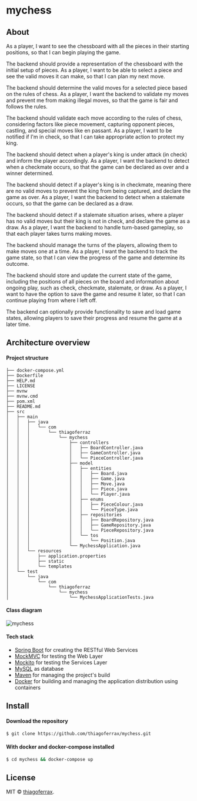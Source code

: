 # mychess

## About

As a player, I want to see the chessboard with all the pieces in their starting positions, so that I can begin playing
the game.

The backend should provide a representation of the chessboard with the initial setup of pieces.
As a player, I want to be able to select a piece and see the valid moves it can make, so that I can plan my next move.

The backend should determine the valid moves for a selected piece based on the rules of chess.
As a player, I want the backend to validate my moves and prevent me from making illegal moves, so that the game is fair
and follows the rules.

The backend should validate each move according to the rules of chess, considering factors like piece movement,
capturing opponent pieces, castling, and special moves like en passant.
As a player, I want to be notified if I'm in check, so that I can take appropriate action to protect my king.

The backend should detect when a player's king is under attack (in check) and inform the player accordingly.
As a player, I want the backend to detect when a checkmate occurs, so that the game can be declared as over and a winner
determined.

The backend should detect if a player's king is in checkmate, meaning there are no valid moves to prevent the king from
being captured, and declare the game as over.
As a player, I want the backend to detect when a stalemate occurs, so that the game can be declared as a draw.

The backend should detect if a stalemate situation arises, where a player has no valid moves but their king is not in
check, and declare the game as a draw.
As a player, I want the backend to handle turn-based gameplay, so that each player takes turns making moves.

The backend should manage the turns of the players, allowing them to make moves one at a time.
As a player, I want the backend to track the game state, so that I can view the progress of the game and determine its
outcome.

The backend should store and update the current state of the game, including the positions of all pieces on the board
and information about ongoing play, such as check, checkmate, stalemate, or draw.
As a player, I want to have the option to save the game and resume it later, so that I can continue playing from where I
left off.

The backend can optionally provide functionality to save and load game states, allowing players to save their progress
and resume the game at a later time.

## Architecture overview

#### Project structure

```
├── docker-compose.yml
├── Dockerfile
├── HELP.md
├── LICENSE
├── mvnw
├── mvnw.cmd
├── pom.xml
├── README.md
├── src
│   ├── main
│   │   ├── java
│   │   │   └── com
│   │   │       └── thiagoferraz
│   │   │           └── mychess
│   │   │               ├── controllers
│   │   │               │   ├── BoardController.java
│   │   │               │   ├── GameController.java
│   │   │               │   └── PieceController.java
│   │   │               ├── model
│   │   │               │   ├── entities
│   │   │               │   │   ├── Board.java
│   │   │               │   │   ├── Game.java
│   │   │               │   │   ├── Move.java
│   │   │               │   │   ├── Piece.java
│   │   │               │   │   └── Player.java
│   │   │               │   ├── enums
│   │   │               │   │   ├── PieceColour.java
│   │   │               │   │   └── PieceType.java
│   │   │               │   ├── repositories
│   │   │               │   │   ├── BoardRepository.java
│   │   │               │   │   ├── GameRepository.java
│   │   │               │   │   └── PieceRepository.java
│   │   │               │   └── tos
│   │   │               │       └── Position.java
│   │   │               └── MychessApplication.java
│   │   └── resources
│   │       ├── application.properties
│   │       ├── static
│   │       └── templates
│   └── test
│       └── java
│           └── com
│               └── thiagoferraz
│                   └── mychess
│                       └── MychessApplicationTests.java
```

#### Class diagram

![mychess](https://github.com/thiagoferrax/mychess/assets/43149895/82f5d463-7de5-44e0-b157-7126269a2ce5)

#### Tech stack

* [Spring Boot](http://spring.io/projects/spring-boot) for creating the RESTful Web Services
* [MockMVC](https://spring.io/guides/gs/testing-web/) for testing the Web Layer
* [Mockito](https://site.mockito.org/) for testing the Services Layer
* [MySQL](https://www.mysql.com/) as database
* [Maven](https://maven.apache.org/) for managing the project's build
* [Docker](https://www.docker.com/) for building and managing the application distribution using containers

## Install

#### Download the repository

```sh
$ git clone https://github.com/thiagoferrax/mychess.git
```

#### With docker and docker-compose installed

```sh
$ cd mychess && docker-compose up
```

## License

MIT © [thiagoferrax](https://github.com/thiagoferrax).
